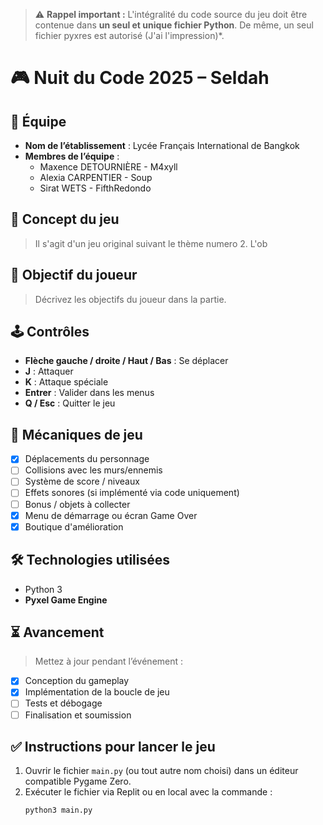 > ⚠️ **Rappel important :** L'intégralité du code source du jeu doit être contenue dans **un seul et unique fichier Python**. De même, un seul fichier pyxres est autorisé (J'ai l'impression)*.

# 🎮 Nuit du Code 2025 – Seldah

## 👥 Équipe
- **Nom de l’établissement** : Lycée Français International de Bangkok 
- **Membres de l’équipe** :
  - Maxence DETOURNIÈRE - M4xyll
  - Alexia CARPENTIER - Soup
  - Sirat WETS - FifthRedondo

## 🧠 Concept du jeu
> Il s'agit d'un jeu original suivant le thème numero 2. L'ob

## 🎯 Objectif du joueur
> Décrivez les objectifs du joueur dans la partie.

## 🕹️ Contrôles
- **Flèche gauche / droite / Haut / Bas** : Se déplacer
- **J** : Attaquer
- **K** : Attaque spéciale
- **Entrer** : Valider dans les menus
- **Q / Esc** : Quitter le jeu

## 🧱 Mécaniques de jeu
- [X] Déplacements du personnage
- [ ] Collisions avec les murs/ennemis
- [ ] Système de score / niveaux
- [ ] Effets sonores (si implémenté via code uniquement)
- [ ] Bonus / objets à collecter
- [X] Menu de démarrage ou écran Game Over
- [X] Boutique d'amélioration

## 🛠️ Technologies utilisées
- Python 3
- **Pyxel Game Engine**

## ⏳ Avancement
> Mettez à jour pendant l’événement :
- [X] Conception du gameplay
- [X] Implémentation de la boucle de jeu
- [ ] Tests et débogage
- [ ] Finalisation et soumission

## ✅ Instructions pour lancer le jeu
1. Ouvrir le fichier `main.py` (ou tout autre nom choisi) dans un éditeur compatible Pygame Zero.
2. Exécuter le fichier via Replit ou en local avec la commande :
   ```bash
   python3 main.py